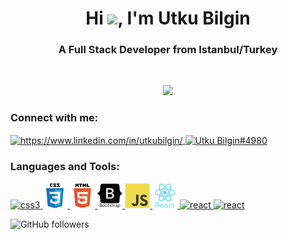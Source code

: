 <h1 align="center">
    Hi 
    <img src="https://raw.githubusercontent.com/MartinHeinz/MartinHeinz/master/wave.gif" width="30px">, I'm Utku Bilgin
</h1>

<h3 align="center">A Full Stack Developer from Istanbul/Turkey</h3>

<br>

<p align="center" >
    <img src="https://c.tenor.com/mGgWY8RkgYMAAAAC/hello-world.gif" />
</p>

<h3 align="left">Connect with me:</h3>
<p align="left">
    <a href="https://linkedin.com/in/https://www.linkedin.com/in/utkubilgin/" target="blank">
        <img align="center" src="https://cdn.worldvectorlogo.com/logos/linkedin-icon-2.svg" alt="https://www.linkedin.com/in/utkubilgin/" height="30" width="40" />
    </a>
    <a href="https://discord.gg/Utku Bilgin#4980" target="blank">
        <img align="center" src="https://cdn.worldvectorlogo.com/logos/discord-6.svg" alt="Utku Bilgin#4980" height="30" width="40" />
    </a>
</p>

<h3 align="left">Languages and Tools:</h3>
<p align="left">
    <a href="https://code.visualstudio.com/" target="_blank" rel="noreferrer"> 
        <img src="https://cdn.worldvectorlogo.com/logos/visual-studio-code-1.svg" alt="css3" width="40" height="40"/> 
    </a> 
    <a href="https://www.w3schools.com/css/" target="_blank" rel="noreferrer"> 
        <img src="https://raw.githubusercontent.com/devicons/devicon/master/icons/css3/css3-original-wordmark.svg" alt="css3" width="40" height="40"/> 
    </a>  
    <a href="https://www.w3.org/html/" target="_blank" rel="noreferrer"> 
        <img src="https://raw.githubusercontent.com/devicons/devicon/master/icons/html5/html5-original-wordmark.svg" alt="html5" width="40" height="40"/> 
    </a> 
    <a href="https://getbootstrap.com" target="_blank" rel="noreferrer"> 
        <img src="https://raw.githubusercontent.com/devicons/devicon/master/icons/bootstrap/bootstrap-plain-wordmark.svg" alt="bootstrap" width="40" height="40"/> 
    </a> 
    <a href="https://developer.mozilla.org/en-US/docs/Web/JavaScript" target="_blank" rel="noreferrer"> 
        <img src="https://raw.githubusercontent.com/devicons/devicon/master/icons/javascript/javascript-original.svg" alt="javascript" width="40" height="40"/> 
    </a> 
    <a href="https://reactjs.org/" target="_blank" rel="noreferrer"> 
        <img src="https://raw.githubusercontent.com/devicons/devicon/master/icons/react/react-original-wordmark.svg" alt="react" width="40" height="40"/> 
    </a>
    <a href="https://git-scm.com/" target="_blank" rel="noreferrer"> 
        <img src="https://cdn.worldvectorlogo.com/logos/git-icon.svg" alt="react" width="40" height="40"/> 
    </a>
    <a href="https://nodejs.org/en/" target="_blank" rel="noreferrer"> 
        <img src="https://cdn.worldvectorlogo.com/logos/nodejs-1.svg" alt="react" width="40" height="40"/> 
    </a> 
</p>


<img alt="GitHub followers" src="https://img.shields.io/github/followers/utku-bilgin?style=social">


